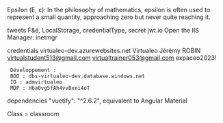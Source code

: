 Epsilon (Ε, ε): In the philosophy of mathematics, epsilon is often used to represent a small quantity, approaching zero but never quite reaching it.


tweets 
     F&é, LocalStorage, credentialType, secret jwt.io
     Open the IIS Manager: inetmgr
     
credentials
     virtualeo-dev.azurewebsites.net
     Virtualeo
     Jérémy ROBIN
     virtualstudent513@gmail.com
     virtualtrainer053@gmail.com
     expaceo2023!

     Développement :
     BDD : dbs-virtualeo-dev.database.windows.net
     ID : admvirtualeo
     MDP : H6a0vg5fAh4vvBxei4oT

dependencies
     "vuetify": "^2.6.2",  equivalent to Angular Material

Class = classroom